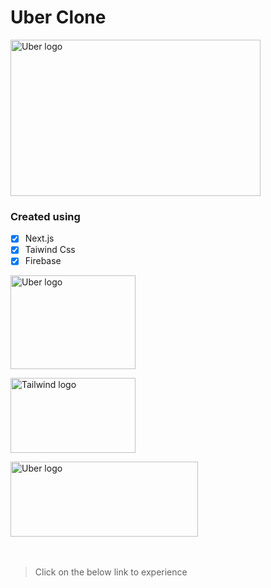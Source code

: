 # Uber Clone

<img src="https://i.ibb.co/84stgjq/uber-technologies-new-20218114.jpg" alt="Uber logo" style="height: 250px; width:400px;"/>

### **Created using**

- [x] Next.js
- [x] Taiwind Css
- [x] Firebase

<img src="https://upload.wikimedia.org/wikipedia/commons/thumb/8/8e/Nextjs-logo.svg/800px-Nextjs-logo.svg.png" alt="Uber logo" style="height: 150px; width:200px;"/><br />

<img src="https://www.vectorlogo.zone/logos/tailwindcss/tailwindcss-ar21.png" alt="Tailwind logo" style="height: 120px; width:200px;"/><br />

<img src="https://firebase.google.com/images/brand-guidelines/logo-standard.png" alt="Uber logo" style="height: 120px; width:300px;"/>
<br />
<br />
<br />

> Click on the below link to experience
